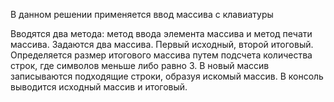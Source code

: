 В данном решении применяется ввод массива с клавиатуры

Вводятся два метода: метод ввода элемента массива и метод печати массива.
Задаются два массива. Первый исходный, второй итоговый.
Определяется размер итогового массива путем подсчета количества строк, где символов меньше либо равно 3.
В новый массив записываются подходящие строки, образуя искомый массив.
В консоль выводится исходный массив и итоговый.

